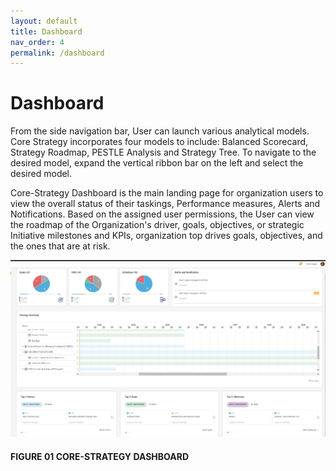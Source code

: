 ```yaml
---
layout: default
title: Dashboard
nav_order: 4
permalink: /dashboard
---
```


# Dashboard

From the side navigation bar, User can launch various analytical models. Core Strategy incorporates four models to include: Balanced Scorecard, Strategy Roadmap, PESTLE Analysis and Strategy Tree. To navigate to the desired model, expand the vertical ribbon bar on the left and select the desired model.

Core-Strategy Dashboard is the main landing page for organization users to view the overall status of their taskings, Performance measures, Alerts and Notifications. Based on the assigned user permissions, the User can view the roadmap of the Organization's driver, goals, objectives, or strategic Initiative milestones and KPIs, organization top drives goals, objectives, and the ones that are at risk.

![img2](assets/images/image2d.png)

#### FIGURE 01 CORE-STRATEGY DASHBOARD
